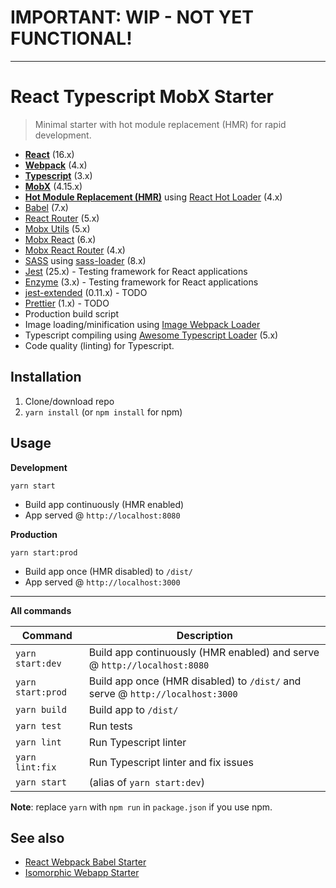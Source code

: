 # IMPORTANT: WIP - NOT YET FUNCTIONAL!

---

# React Typescript MobX Starter

> Minimal starter with hot module replacement (HMR) for rapid development.

- **[React](https://facebook.github.io/react/)** (16.x)
- **[Webpack](https://webpack.js.org/)** (4.x)
- **[Typescript](https://www.typescriptlang.org/)** (3.x)
- **[MobX](https://mobx.js.org/)** (4.15.x)
- **[Hot Module Replacement (HMR)](https://webpack.js.org/concepts/hot-module-replacement/)** using [React Hot Loader](https://github.com/gaearon/react-hot-loader) (4.x)
- [Babel](http://babeljs.io/) (7.x)
- [React Router](https://reacttraining.com/react-router/) (5.x)
- [Mobx Utils](https://github.com/mobxjs/mobx-utils) (5.x)
- [Mobx React](https://github.com/mobxjs/mobx-react) (6.x)
- [Mobx React Router](https://github.com/alisd23/mobx-react-router) (4.x)
- [SASS](http://sass-lang.com/) using [sass-loader](https://github.com/webpack-contrib/sass-loader) (8.x)
- [Jest](https://facebook.github.io/jest/) (25.x) - Testing framework for React applications
- [Enzyme](https://enzymejs.github.io/enzyme/) (3.x) - Testing framework for React applications
- [jest-extended](https://github.com/jest-community/jest-extended) (0.11.x) - TODO
- [Prettier](https://prettier.io/) (1.x) - TODO
- Production build script
- Image loading/minification using [Image Webpack Loader](https://github.com/tcoopman/image-webpack-loader)
- Typescript compiling using [Awesome Typescript Loader](https://github.com/s-panferov/awesome-typescript-loader) (5.x)
- Code quality (linting) for Typescript.

## Installation

1. Clone/download repo
2. `yarn install` (or `npm install` for npm)

## Usage

**Development**

`yarn start`

- Build app continuously (HMR enabled)
- App served @ `http://localhost:8080`

**Production**

`yarn start:prod`

- Build app once (HMR disabled) to `/dist/`
- App served @ `http://localhost:3000`

---

**All commands**

| Command           | Description                                                                   |
| ----------------- | ----------------------------------------------------------------------------- |
| `yarn start:dev`  | Build app continuously (HMR enabled) and serve @ `http://localhost:8080`      |
| `yarn start:prod` | Build app once (HMR disabled) to `/dist/` and serve @ `http://localhost:3000` |
| `yarn build`      | Build app to `/dist/`                                                         |
| `yarn test`       | Run tests                                                                     |
| `yarn lint`       | Run Typescript linter                                                         |
| `yarn lint:fix`   | Run Typescript linter and fix issues                                          |
| `yarn start`      | (alias of `yarn start:dev`)                                                   |

**Note**: replace `yarn` with `npm run` in `package.json` if you use npm.

## See also

- [React Webpack Babel Starter](https://github.com/vikpe/react-webpack-babel-starter)
- [Isomorphic Webapp Starter](https://github.com/vikpe/isomorphic-webapp-starter)
